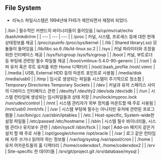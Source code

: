 ## File System

- 리눅스 파일시스템은 1994년에 FHS가 제안되면서 재정비 되었다.

| /bin | 필수적인 커맨드의 바이너리들이 들어있음 | la/cp/mv/cat/echo
/bash/mkdir/rm |
| --- | --- | --- |
| /proc | 커널, 시스템, 프로세스 등에 대한 현재 상태정보를 제공 | /proc/cpuinfo
/proc/sys/kernel |
| /lib | Shared library(.so) 모듈들이 들어있음 | /lib/libc.so.6
/lib/ld-linux.so.2 |
| /sys | 커널 파라미터와 조정을 위한 인터페이스 제공 | /sys/fs/cgroup
/sys/fs/cgroup |
| /boot | 커널, 부트로더 등 부팅에 관련된 필수 파일들 제공 | /boot/vmlinux-5.4.0-90-generic |
| /root | 슈퍼 유저 혹은 루트 유저를 위한 Home 디렉터리 | /root/.bash_profile
/root/.vimrc |
| /media | USB, External HDD 등의 마운트 포인트로 사용됨 | /media/disk
/media/usb0 |
| /tmp | 임시로 생성되는 파일들 시스템이 주기적으로 청소함 | Temporary Directories
Temporary Sockets |
| /dev | 커널과 유저 스페이스 사이의 디바이스 인터페이스 관련 | /dev/tty1
/dev/tty2
/dev/sda
/dev/sdb |
| /run | 시스템 런타임에 생성되는 임시파일들과 상태 저장 | /run/lock/myproc.lock
/run/udev/control |
| /mnt | 시스템 관리자가 외부 장치를 마운트할 때 주로 사용됨 | /mnt/usb0
/mnt/nfs |
| /usr | 시스템 부팅에 필수는 아니지만 유저에 관련된 프로그램들 | /usr/bin/gcc
/usr/sbin/iptables |
| /etc | Host-specific, System-wide한 설정 파일들 | /etc/passwd
/etc/hostname |
| /sbin | 시스템 필수 바이너리들, 시스템 관리나 유지보수 관련 | /sbin/sysctl
/sbin/fsck |
| /opt | Add-on 패키지 같은거 설치 할 때 주로 사용 | /opt/google/chorme
/opt/oracle |
| /var | 로그 같은 런타임에 자주 쓰거나 읽어야 하는 정보들 | /var/log/syslog
/var/spool/cron |
| /home | 유저 어카운트들의 홈 디렉터리 | /home/coderxdox1,
/home/coderxdox2 |
| /srv | Site-specific 한 데이터들 | /srv/git/project.git
/srv/database/mysql |